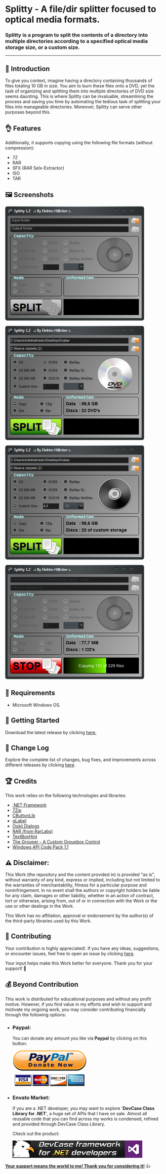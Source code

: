 <!-- Common Project Tags:
command-line 
console-applications 
desktop-app 
desktop-application 
dotnet 
dotnet-core 
netcore 
netframework 
netframework48 
tool 
tools 
vbnet 
visualstudio 
windows 
windows-app 
windows-application 
windows-applications 
windows-forms 
winforms 
 -->

# Splitty - A file/dir splitter focused to optical media formats.

### Splitty is a program to split the contents of a directory into multiple directories according to a specified optical media storage size, or a custom size.

------------------

## 👋 Introduction

To give you context, imagine having a directory containing thousands of files totaling 10 GB in size. You aim to burn these files onto a DVD, yet the task of organizing and splitting them into multiple directories of DVD size seems daunting. This is where Splitty can be invaluable, streamlining the process and saving you time by automating the tedious task of splitting your files into manageable directories. Moreover, Splitty can serve other purposes beyond this.

## 👌 Features

Additionally, it supports copying using the following file formats (without compression):

 - 7Z
 - RAR
 - SFX (RAR Selx-Extractor)
 - ISO
 - TAR

## 🖼️ Screenshots

![](Images/Splitty%2001.png)

![](Images/Splitty%2002.png)

![](Images/Splitty%2003.png)

![](Images/Splitty%2004.png)

## 📝 Requirements

- Microsoft Windows OS.

## 🤖 Getting Started

Download the latest release by clicking [here](https://github.com/ElektroStudios/Splitty/releases/latest),

## 🔄 Change Log

Explore the complete list of changes, bug fixes, and improvements across different releases by clicking [here](/Docs/CHANGELOG.md).

## 🏆 Credits

This work relies on the following technologies and libraries: 

 - [.NET Framework](https://dotnet.microsoft.com/en-us/download/dotnet-framework)
 - [7Zip](https://dotnet.microsoft.com/en-us/download/dotnet-framework)
 - [CButtonLib](https://www.codeproject.com/Articles/26622/Custom-Button-Control-with-Gradient-Colors-and-Ext)
 - [gLabel](https://www.codeproject.com/Articles/95399/gLabel-Custom-Label-with-Special-Effects-VB-NET)
 - [Ookii Dialogs](https://www.ookii.org/software/dialogs/)
 - [RAR (from RarLabs)](https://dotnet.microsoft.com/en-us/download/dotnet-framework)
 - [TextBoxHint](https://www.codeproject.com/Articles/33988/TextBoxHint)
 - [The Grouper - A Custom Groupbox Control](https://www.codeproject.com/Articles/12421/The-Grouper-A-Custom-Groupbox-Control)
 - [Windows API Code Pack 1.1](https://github.com/aybe/Windows-API-Code-Pack-1.1)

## ⚠️ Disclaimer:

This Work (the repository and the content provided in) is provided "as is", without warranty of any kind, express or implied, including but not limited to the warranties of merchantability, fitness for a particular purpose and noninfringement. In no event shall the authors or copyright holders be liable for any claim, damages or other liability, whether in an action of contract, tort or otherwise, arising from, out of or in connection with the Work or the use or other dealings in the Work.

This Work has no affiliation, approval or endorsement by the author(s) of the third-party libraries used by this Work.

## 💪 Contributing

Your contribution is highly appreciated!. If you have any ideas, suggestions, or encounter issues, feel free to open an issue by clicking [here](https://github.com/ElektroStudios/Splitty/issues/new/choose). 

Your input helps make this Work better for everyone. Thank you for your support! 🚀

## 💰 Beyond Contribution 

This work is distributed for educational purposes and without any profit motive. However, if you find value in my efforts and wish to support and motivate my ongoing work, you may consider contributing financially through the following options:

 - ### Paypal:
    You can donate any amount you like via **Paypal** by clicking on this button:

    [![Donation Account](Images/Paypal_Donate.png)](https://www.paypal.com/cgi-bin/webscr?cmd=_s-xclick&hosted_button_id=E4RQEV6YF5NZY)

 - ### Envato Market:
   If you are a .NET developer, you may want to explore '**DevCase Class Library for .NET**', a huge set of APIs that I have on sale.
   Almost all reusable code that you can find across my works is condensed, refined and provided through DevCase Class Library.

    Check out the product:
    
   [![DevCase Class Library for .NET](Images/DevCase_Banner.png)](https://codecanyon.net/item/elektrokit-class-library-for-net/19260282)

<u>**Your support means the world to me! Thank you for considering it!**</u> 👍

